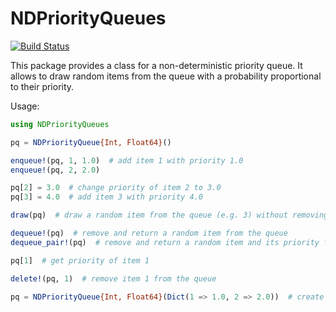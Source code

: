 # NDPriorityQueues

[![Build Status](https://github.com/andreyz4k/NDPriorityQueues.jl/actions/workflows/CI.yml/badge.svg?branch=main)](https://github.com/andreyz4k/NDPriorityQueues.jl/actions/workflows/CI.yml?query=branch%3Amain)

This package provides a class for a non-deterministic priority queue. It allows to draw random items from the queue with a probability proportional to their priority.

Usage:
```julia
using NDPriorityQueues

pq = NDPriorityQueue{Int, Float64}()

enqueue!(pq, 1, 1.0)  # add item 1 with priority 1.0
enqueue!(pq, 2, 2.0)

pq[2] = 3.0  # change priority of item 2 to 3.0
pq[3] = 4.0  # add item 3 with priority 4.0

draw(pq)  # draw a random item from the queue (e.g. 3) without removing it

dequeue!(pq)  # remove and return a random item from the queue
dequeue_pair!(pq)  # remove and return a random item and its priority from the queue

pq[1]  # get priority of item 1

delete!(pq, 1)  # remove item 1 from the queue

pq = NDPriorityQueue{Int, Float64}(Dict(1 => 1.0, 2 => 2.0))  # create queue from dictionary

```
